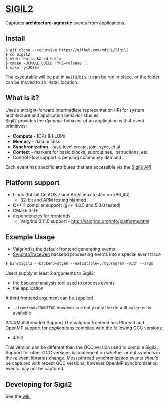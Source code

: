 # [SIGIL2](https://github.com/mdlui/Sigil2/wiki)

Captures **architecture-agnostic** events from applications.

## Install
```
$ git clone --recursive https://github.com/mdlui/Sigil2 
$ cd Sigil2
$ mkdir build && cd build
$ cmake -DCMAKE_BUILD_TYPE=release ..
$ make -j<JOBS>
```
The executable will be put in `build/bin`. It can be run in place, or the folder can be moved to an install location.  

## What is it?

Uses a straight-forward intermediate representation (IR) for system architecture and application behavior studies.  
Sigil2 provides the *dynamic* behavior of an application with 4 event primitives:
* **Compute** - IOPs & FLOPs
* **Memory** - data access
* **Synchronization** - task-level create, join, sync, et al
* **Context** - markers for basic blocks, subroutines, instructions, etc
* Control Flow support is pending community demand

Each event has specific attributes that are accessible via the [Sigil2 API](https://github.com/mdlui/Sigil2/wiki/Event-API)

## Platform support
* Linux (64-bit CentOS 7 and ArchLinux tested on x86\_64)
  * 32-bit and ARM testing planned
* C++11 compiler support (g++ 4.8.5 and 5.3.0 tested)
* CMake 3.0+
* dependencies for frontends
  * Valgrind 3.11.0 support - http://valgrind.org/info/platforms.html

## Example Usage
* Valgrind is the default frontend generating events
* [SynchroTraceGen](http://ece.drexel.edu/faculty/taskin/wiki/vlsilab/index.php/SynchroTrace) backend processing events into a special event trace  

`$ bin/sigil2 --backend=stgen --executable=./myprogram -with --args`

Users supply at least 2 arguments to Sigil2:
* the backend analysis tool used to process events
* the application

A third frontend argument can be supplied
* `--frontend=FRONTEND` however currently only the default `valgrind` is available

####Multithreaded Support
The Valgrind frontend has Pthread and OpenMP support for *applications* compiled with the following GCC versions:
* 4.9.2

This version can be different than the GCC version used to compile Sigil2.  Support for other GCC versions is contingent on whether or not symbols in the relevant libraries change.  Most pthread synchronization events *should* be captured with recent GCC versions, however OpenMP synchronization events may not be captured. 

## Developing for Sigil2
See the [wiki](https://github.com/mdlui/Sigil2/wiki)
